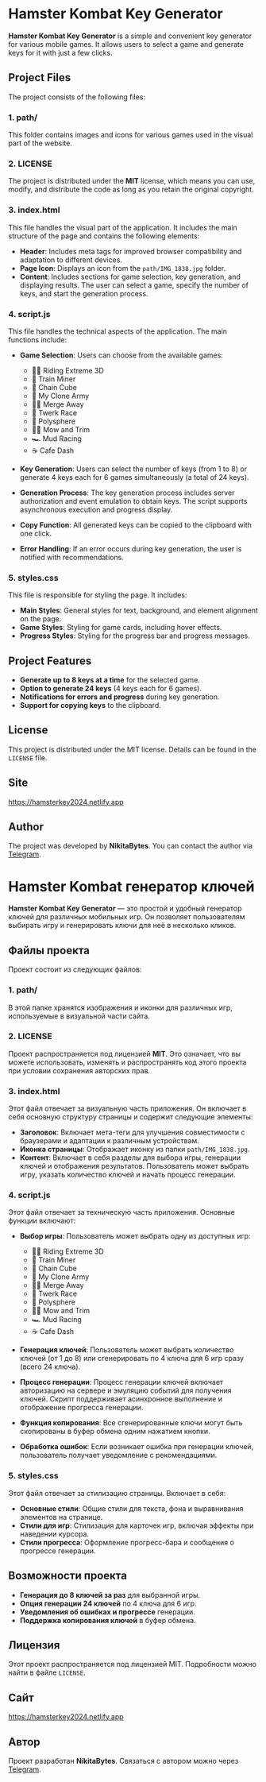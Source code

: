# Hamster Kombat Key Generator

**Hamster Kombat Key Generator** is a simple and convenient key generator for various mobile games. It allows users to select a game and generate keys for it with just a few clicks.

## Project Files

The project consists of the following files:

### 1. **path/**

This folder contains images and icons for various games used in the visual part of the website.

### 2. **LICENSE**

The project is distributed under the **MIT** license, which means you can use, modify, and distribute the code as long as you retain the original copyright.

### 3. **index.html**

This file handles the visual part of the application. It includes the main structure of the page and contains the following elements:

- **Header**: Includes meta tags for improved browser compatibility and adaptation to different devices.
- **Page Icon**: Displays an icon from the `path/IMG_1838.jpg` folder.
- **Content**: Includes sections for game selection, key generation, and displaying results. The user can select a game, specify the number of keys, and start the generation process.

### 4. **script.js**

This file handles the technical aspects of the application. The main functions include:

- **Game Selection**: Users can choose from the available games:
  - 🚴‍♂️ Riding Extreme 3D
  - 🚂 Train Miner
  - 🎲 Chain Cube
  - 🤖 My Clone Army
  - 🧑‍🍳 Merge Away
  - 🏃 Twerk Race
  - 🐋 Polysphere
  - 🧑‍🌾 Mow and Trim
  - 🏎️ Mud Racing
  - ☕️ Cafe Dash

- **Key Generation**: Users can select the number of keys (from 1 to 8) or generate 4 keys each for 6 games simultaneously (a total of 24 keys).

- **Generation Process**: The key generation process includes server authorization and event emulation to obtain keys. The script supports asynchronous execution and progress display.

- **Copy Function**: All generated keys can be copied to the clipboard with one click.

- **Error Handling**: If an error occurs during key generation, the user is notified with recommendations.

### 5. **styles.css**

This file is responsible for styling the page. It includes:

- **Main Styles**: General styles for text, background, and element alignment on the page.
- **Game Styles**: Styling for game cards, including hover effects.
- **Progress Styles**: Styling for the progress bar and progress messages.

## Project Features

- **Generate up to 8 keys at a time** for the selected game.
- **Option to generate 24 keys** (4 keys each for 6 games).
- **Notifications for errors and progress** during key generation.
- **Support for copying keys** to the clipboard.

## License

This project is distributed under the MIT license. Details can be found in the `LICENSE` file.

## Site
https://hamsterkey2024.netlify.app

## Author

The project was developed by **NikitaBytes**. You can contact the author via [Telegram](https://t.me/Luminix_x).





# Hamster Kombat генератор ключей

**Hamster Kombat Key Generator** — это простой и удобный генератор ключей для различных мобильных игр. Он позволяет пользователям выбирать игру и генерировать ключи для неё в несколько кликов.

## Файлы проекта

Проект состоит из следующих файлов:

### 1. **path/**

В этой папке хранятся изображения и иконки для различных игр, используемые в визуальной части сайта.

### 2. **LICENSE**

Проект распространяется под лицензией **MIT**. Это означает, что вы можете использовать, изменять и распространять код этого проекта при условии сохранения авторских прав.

### 3. **index.html**

Этот файл отвечает за визуальную часть приложения. Он включает в себя основную структуру страницы и содержит следующие элементы:

- **Заголовок**: Включает мета-теги для улучшения совместимости с браузерами и адаптации к различным устройствам.
- **Иконка страницы**: Отображает иконку из папки `path/IMG_1838.jpg`.
- **Контент**: Включает в себя разделы для выбора игры, генерации ключей и отображения результатов. Пользователь может выбрать игру, указать количество ключей и начать процесс генерации.

### 4. **script.js**

Этот файл отвечает за техническую часть приложения. Основные функции включают:

- **Выбор игры**: Пользователь может выбрать одну из доступных игр:
  - 🚴‍♂️ Riding Extreme 3D
  - 🚂 Train Miner
  - 🎲 Chain Cube
  - 🤖 My Clone Army
  - 🧑‍🍳 Merge Away
  - 🏃 Twerk Race
  - 🐋 Polysphere
  - 🧑‍🌾 Mow and Trim
  - 🏎️ Mud Racing
  - ☕️ Cafe Dash

- **Генерация ключей**: Пользователь может выбрать количество ключей (от 1 до 8) или сгенерировать по 4 ключа для 6 игр сразу (всего 24 ключа).

- **Процесс генерации**: Процесс генерации ключей включает авторизацию на сервере и эмуляцию событий для получения ключей. Скрипт поддерживает асинхронное выполнение и отображение прогресса генерации.

- **Функция копирования**: Все сгенерированные ключи могут быть скопированы в буфер обмена одним нажатием кнопки.

- **Обработка ошибок**: Если возникает ошибка при генерации ключей, пользователь получает уведомление с рекомендациями.

### 5. **styles.css**

Этот файл отвечает за стилизацию страницы. Включает в себя:

- **Основные стили**: Общие стили для текста, фона и выравнивания элементов на странице.
- **Стили для игр**: Стилизация для карточек игр, включая эффекты при наведении курсора.
- **Стили прогресса**: Оформление прогресс-бара и сообщения о прогрессе генерации.

## Возможности проекта

- **Генерация до 8 ключей за раз** для выбранной игры.
- **Опция генерации 24 ключей** по 4 ключа для 6 игр.
- **Уведомления об ошибках и прогрессе** генерации.
- **Поддержка копирования ключей** в буфер обмена.

## Лицензия

Этот проект распространяется под лицензией MIT. Подробности можно найти в файле `LICENSE`.

## Сайт 
https://hamsterkey2024.netlify.app
## Автор

Проект разработан **NikitaBytes**. Связаться с автором можно через [Telegram](https://t.me/Luminix_x).

